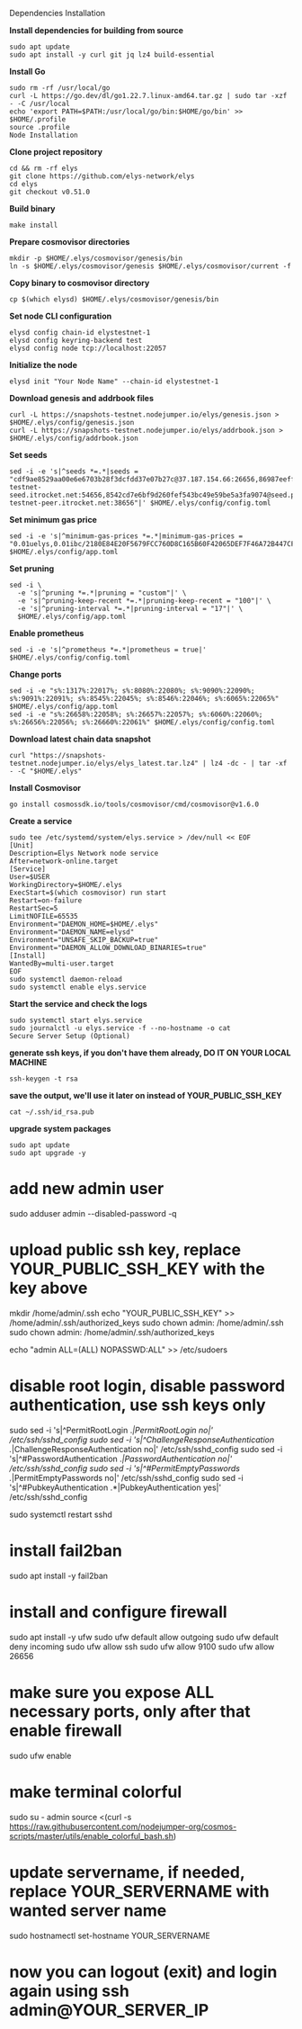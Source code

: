 Dependencies Installation

**Install dependencies for building from source**
```
sudo apt update
sudo apt install -y curl git jq lz4 build-essential
```

**Install Go**
```
sudo rm -rf /usr/local/go
curl -L https://go.dev/dl/go1.22.7.linux-amd64.tar.gz | sudo tar -xzf - -C /usr/local
echo 'export PATH=$PATH:/usr/local/go/bin:$HOME/go/bin' >> $HOME/.profile
source .profile
Node Installation
```


**Clone project repository**
```
cd && rm -rf elys
git clone https://github.com/elys-network/elys
cd elys
git checkout v0.51.0
```

**Build binary**
```
make install
```

**Prepare cosmovisor directories**
```
mkdir -p $HOME/.elys/cosmovisor/genesis/bin
ln -s $HOME/.elys/cosmovisor/genesis $HOME/.elys/cosmovisor/current -f
```

**Copy binary to cosmovisor directory**
```
cp $(which elysd) $HOME/.elys/cosmovisor/genesis/bin
```

**Set node CLI configuration**
```
elysd config chain-id elystestnet-1
elysd config keyring-backend test
elysd config node tcp://localhost:22057
```

**Initialize the node**
```
elysd init "Your Node Name" --chain-id elystestnet-1
```

**Download genesis and addrbook files**
```
curl -L https://snapshots-testnet.nodejumper.io/elys/genesis.json > $HOME/.elys/config/genesis.json
curl -L https://snapshots-testnet.nodejumper.io/elys/addrbook.json > $HOME/.elys/config/addrbook.json
```

**Set seeds**
```
sed -i -e 's|^seeds *=.*|seeds = "cdf9ae8529aa00e6e6703b28f3dcfdd37e07b27c@37.187.154.66:26656,86987eeff225699e67a6543de3622b8a986cce28@91.183.62.162:26656,ae22b82b1dc34fa0b1a64854168692310f562136@198.27.74.140:26656,61284a4d71cd3a33771640b42f40b2afda389a1e@5.101.138.254:26656,ae7191b2b922c6a59456588c3a262df518b0d130@elys-testnet-seed.itrocket.net:54656,8542cd7e6bf9d260fef543bc49e59be5a3fa9074@seed.publicnode.com:26656,609c64cc50fb4ebbe7cae3347545d3950ea2c018@65.108.195.29:23656,0977dd5475e303c99b66eaacab53c8cc28e49b05@elys-testnet-peer.itrocket.net:38656"|' $HOME/.elys/config/config.toml
```

**Set minimum gas price**
```
sed -i -e 's|^minimum-gas-prices *=.*|minimum-gas-prices = "0.01uelys,0.01ibc/2180E84E20F5679FCC760D8C165B60F42065DEF7F46A72B447CFF1B7DC6C0A65,0.01ibc/E2D2F6ADCC68AA3384B2F5DFACCA437923D137C14E86FB8A10207CF3BED0C8D4"|' $HOME/.elys/config/app.toml
```

**Set pruning**
```
sed -i \
  -e 's|^pruning *=.*|pruning = "custom"|' \
  -e 's|^pruning-keep-recent *=.*|pruning-keep-recent = "100"|' \
  -e 's|^pruning-interval *=.*|pruning-interval = "17"|' \
  $HOME/.elys/config/app.toml
```

**Enable prometheus**
```
sed -i -e 's|^prometheus *=.*|prometheus = true|' $HOME/.elys/config/config.toml
```

**Change ports**
```
sed -i -e "s%:1317%:22017%; s%:8080%:22080%; s%:9090%:22090%; s%:9091%:22091%; s%:8545%:22045%; s%:8546%:22046%; s%:6065%:22065%" $HOME/.elys/config/app.toml
sed -i -e "s%:26658%:22058%; s%:26657%:22057%; s%:6060%:22060%; s%:26656%:22056%; s%:26660%:22061%" $HOME/.elys/config/config.toml
```

**Download latest chain data snapshot**
```
curl "https://snapshots-testnet.nodejumper.io/elys/elys_latest.tar.lz4" | lz4 -dc - | tar -xf - -C "$HOME/.elys"
```

**Install Cosmovisor**
```
go install cosmossdk.io/tools/cosmovisor/cmd/cosmovisor@v1.6.0
```

**Create a service**
```
sudo tee /etc/systemd/system/elys.service > /dev/null << EOF
[Unit]
Description=Elys Network node service
After=network-online.target
[Service]
User=$USER
WorkingDirectory=$HOME/.elys
ExecStart=$(which cosmovisor) run start
Restart=on-failure
RestartSec=5
LimitNOFILE=65535
Environment="DAEMON_HOME=$HOME/.elys"
Environment="DAEMON_NAME=elysd"
Environment="UNSAFE_SKIP_BACKUP=true"
Environment="DAEMON_ALLOW_DOWNLOAD_BINARIES=true"
[Install]
WantedBy=multi-user.target
EOF
sudo systemctl daemon-reload
sudo systemctl enable elys.service
```

**Start the service and check the logs**
```
sudo systemctl start elys.service
sudo journalctl -u elys.service -f --no-hostname -o cat
Secure Server Setup (Optional)
```

**generate ssh keys, if you don't have them already, DO IT ON YOUR LOCAL MACHINE**
```
ssh-keygen -t rsa
```

**save the output, we'll use it later on instead of YOUR_PUBLIC_SSH_KEY**
```
cat ~/.ssh/id_rsa.pub
```

**upgrade system packages**
```
sudo apt update
sudo apt upgrade -y
```

# add new admin user
sudo adduser admin --disabled-password -q

# upload public ssh key, replace YOUR_PUBLIC_SSH_KEY with the key above
mkdir /home/admin/.ssh
echo "YOUR_PUBLIC_SSH_KEY" >> /home/admin/.ssh/authorized_keys
sudo chown admin: /home/admin/.ssh
sudo chown admin: /home/admin/.ssh/authorized_keys

echo "admin ALL=(ALL) NOPASSWD:ALL" >> /etc/sudoers

# disable root login, disable password authentication, use ssh keys only
sudo sed -i 's|^PermitRootLogin .*|PermitRootLogin no|' /etc/ssh/sshd_config
sudo sed -i 's|^ChallengeResponseAuthentication .*|ChallengeResponseAuthentication no|' /etc/ssh/sshd_config
sudo sed -i 's|^#PasswordAuthentication .*|PasswordAuthentication no|' /etc/ssh/sshd_config
sudo sed -i 's|^#PermitEmptyPasswords .*|PermitEmptyPasswords no|' /etc/ssh/sshd_config
sudo sed -i 's|^#PubkeyAuthentication .*|PubkeyAuthentication yes|' /etc/ssh/sshd_config

sudo systemctl restart sshd

# install fail2ban
sudo apt install -y fail2ban

# install and configure firewall
sudo apt install -y ufw
sudo ufw default allow outgoing
sudo ufw default deny incoming
sudo ufw allow ssh
sudo ufw allow 9100
sudo ufw allow 26656

# make sure you expose ALL necessary ports, only after that enable firewall
sudo ufw enable

# make terminal colorful
sudo su - admin
source <(curl -s https://raw.githubusercontent.com/nodejumper-org/cosmos-scripts/master/utils/enable_colorful_bash.sh)

# update servername, if needed, replace YOUR_SERVERNAME with wanted server name
sudo hostnamectl set-hostname YOUR_SERVERNAME

# now you can logout (exit) and login again using ssh admin@YOUR_SERVER_IP
